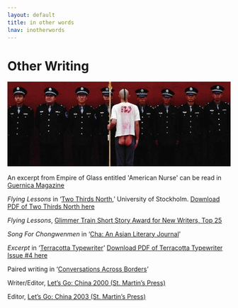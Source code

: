 ```yaml
---
layout: default
title: in other words
lnav: inotherwords
---
```


# Other Writing

![Song For Chongwenmen](/images/cbutt.jpg)

An excerpt from Empire of Glass entitled 'American Nurse' can be read in [Guernica Magazine]( http://www.guernicamag.com/fiction/american-nurse)

_Flying Lessons_ in ‘[Two Thirds North]( http://www.twothirdsnorth.com/two-thirds-north-2012/),’ University of Stockholm. [Download PDF of Two Thirds North here]( http://www.twothirdsnorth.com/wp-content/uploads/2012/05/Two-Thirds-North-20123.pdf)

_Flying Lessons_, [Glimmer Train Short Story Award for New Writers, Top 25]( http://www.glimmertrainpress.com/writer/html/finalists.asp?id=65)

_Song For Chongwenmen_ in ‘[Cha: An Asian Literary Journal]( http://www.asiancha.com/content/view/854/295/)’

_Excerpt_ in ‘[Terracotta Typewriter]( http://www.tctype.com/happy-new-issue/)’ [Download PDF of Terracotta Typewriter Issue #4 here]( http://www.tctype.com/wp-content/uploads/2010/02/Winter10.pdf)

Paired writing in ‘[Conversations Across Borders]( http://www.conversationsacrossborders.org/community/community.html)’

Writer/Editor, [Let’s Go: China 2000 (St. Martin’s Press)]( http://www.goodreads.com/book/show/337060.Let_s_Go_China)

Editor, [Let’s Go: China 2003 (St. Martin’s Press)]( http://www.goodreads.com/book/show/337027.Let_s_Go_2003)

